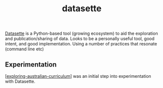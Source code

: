 ﻿---
backlinks:
- title: Python
  url: /sense/Python/python.html
title: datasette
---
[Datasette](https://datasette.io/) is a Python-based tool (growing ecosystem) to aid the exploration and publication/sharing of data. Looks to be a personally useful tool, good intent, and good implementation. Using a number of practices that resonate (command line etc)

## Experimentation 

[[exploring-australian-curriculum]] was an initial step into experimentation with Datasette.



[//begin]: # "Autogenerated link references for markdown compatibility"
[exploring-australian-curriculum]: exploring-australian-curriculum "Exploring australian curriculum"
[//end]: # "Autogenerated link references"